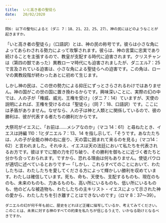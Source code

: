 ```yaml
---
title:  いと高き者の聖徒ら
date:   20/02/2020
---
```


`問6: 以下の聖句によると（ダニ 7：18、21、22、25、27）、神の民にはどのようなことが起きますか。`

「いと高き者の聖徒ら」（口語訳）とは、神の民の称号です。彼らは小さな角によってあらわされる勢力によって攻撃されます。彼らは、神の言葉に忠実であり続けることを主張するので、教皇が支配する時代に迫害されます。クリスチャンは（第四の獣であった）異教ローマ時代にも迫害されましたが、ダニエル7：25 で言及されている迫害は、小さな角による聖徒らへの迫害です。この角は、ローマの異教段階が終わったあとに初めて生じます。

しかし神の民は、この世の勢力による抑圧にずっとさらされるわけではありません。神の国がこの世の国に置き換わるからです。興味深いことに、実際の幻の中では、人の子が「権威、威光、王権を受け」（ダニ 7：14）ていますが、天使の説明によれば、王権を受けるのは「聖徒ら」（同 7：18、口語訳）です。ここには矛盾がありません。なぜなら、人の子は神と人類とに関係しているので、彼の勝利は、彼が代表する者たちの勝利だからです。

大祭司がイエスに、「お前は……メシアなのか」（マコ 14：61）と尋ねたとき、イエスは詩編 110：1とダニエル 7：13、14 を指し示して、「そうです。あなたたちは、人の子が全能の神の右に座り、天の雲に囲まれて来るのを見る」（マコ14：62）と言われました。それゆえ、イエスは天の法廷において私たちを代表されるお方です。彼はすでに闇の力を打ち破り、その勝利を御もとに近づく者たちと分かち合っておられます。ですから、恐れる理由は何もありません。使徒パウロが適切に述べているとおりです―「しかし、これらすべてのことにおいて、わたしたちは、わたしたちを愛してくださる方によって輝かしい勝利を収めています。わたしは確信しています。死も、命も、天使も、支配するものも、現在のものも、未来のものも、力あるものも、高い所にいるものも、低い所にいるものも、他のどんな被造物も、わたしたちの主キリスト・イエスによって示された神の愛から、わたしたちを引き離すことはできないのです」（ロマ 8：37～39）。

`ダニエルの幻が何千年も前に、歴史をどれほど正確に描写しているか、考えてみてください。このことは、未来に対する神のすべての約束を私たちが信じるうえで、いかなる助けとなるべきですか。`